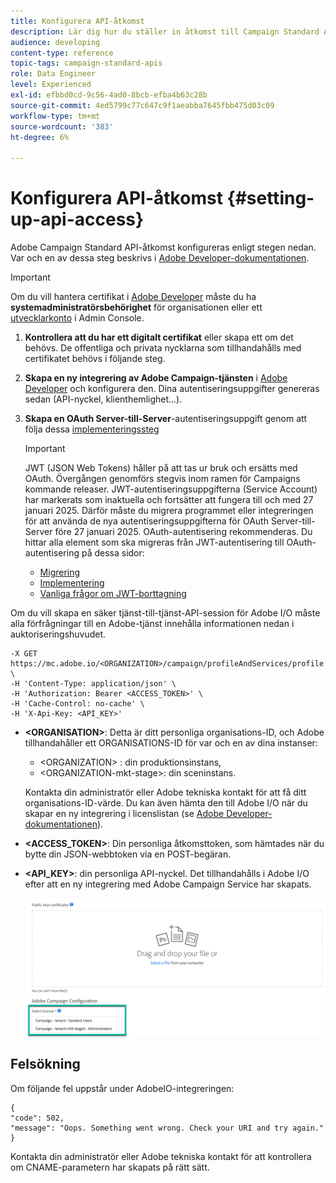 ```yaml
---
title: Konfigurera API-åtkomst
description: Lär dig hur du ställer in åtkomst till Campaign Standard API:er.
audience: developing
content-type: reference
topic-tags: campaign-standard-apis
role: Data Engineer
level: Experienced
exl-id: efbbd0cd-9c56-4ad0-8bcb-efba4b63c28b
source-git-commit: 4ed5799c77c647c9f1aeabba7645fbb475d03c09
workflow-type: tm+mt
source-wordcount: '383'
ht-degree: 6%

---
```


# Konfigurera API-åtkomst {#setting-up-api-access}

Adobe Campaign Standard API-åtkomst konfigureras enligt stegen nedan. Var och en av dessa steg beskrivs i [Adobe Developer-dokumentationen](https://developer.adobe.com/developer-console/docs/guides/#!AdobeDocs/adobeio-auth/master/AuthenticationOverview/ServiceAccountIntegration.md).

>[!IMPORTANT]
>
>Om du vill hantera certifikat i [Adobe Developer](https://developer.adobe.com/) måste du ha **systemadministratörsbehörighet** för organisationen eller ett [utvecklarkonto](https://helpx.adobe.com/se/enterprise/using/manage-developers.html) i Admin Console.

1. **Kontrollera att du har ett digitalt certifikat** eller skapa ett om det behövs. De offentliga och privata nycklarna som tillhandahålls med certifikatet behövs i följande steg.
1. **Skapa en ny integrering av Adobe Campaign-tjänsten** i [Adobe Developer](https://developer.adobe.com/) och konfigurera den. Dina autentiseringsuppgifter genereras sedan (API-nyckel, klienthemlighet...).
1. **Skapa en OAuth Server-till-Server**-autentiseringsuppgift genom att följa dessa [implementeringssteg](https://developer.adobe.com/developer-console/docs/guides/authentication/ServerToServerAuthentication/implementation/)

   >[!IMPORTANT]
   >
   >JWT (JSON Web Tokens) håller på att tas ur bruk och ersätts med OAuth. Övergången genomförs stegvis inom ramen för Campaigns kommande releaser. JWT-autentiseringsuppgifterna (Service Account) har markerats som inaktuella och fortsätter att fungera till och med 27 januari 2025. Därför måste du migrera programmet eller integreringen för att använda de nya autentiseringsuppgifterna för OAuth Server-till-Server före 27 januari 2025. OAuth-autentisering rekommenderas. Du hittar alla element som ska migreras från JWT-autentisering till OAuth-autentisering på dessa sidor:
   >* [Migrering](https://developer.adobe.com/developer-console/docs/guides/authentication/ServerToServerAuthentication/migration/)
   >* [Implementering](https://developer.adobe.com/developer-console/docs/guides/authentication/ServerToServerAuthentication/implementation/)
   >* [Vanliga frågor om JWT-borttagning](https://developer.adobe.com/developer-console/docs/guides/authentication/ServerToServerAuthentication/faqs/)

Om du vill skapa en säker tjänst-till-tjänst-API-session för Adobe I/O måste alla förfrågningar till en Adobe-tjänst innehålla informationen nedan i auktoriseringshuvudet.

```
-X GET https://mc.adobe.io/<ORGANIZATION>/campaign/profileAndServices/profile \
-H 'Content-Type: application/json' \
-H 'Authorization: Bearer <ACCESS_TOKEN>' \
-H 'Cache-Control: no-cache' \
-H 'X-Api-Key: <API_KEY>'
```

* **&lt;ORGANISATION>**: Detta är ditt personliga organisations-ID, och Adobe tillhandahåller ett ORGANISATIONS-ID för var och en av dina instanser:

   * &lt;ORGANIZATION> : din produktionsinstans,
   * &lt;ORGANIZATION-mkt-stage>: din sceninstans.

  Kontakta din administratör eller Adobe tekniska kontakt för att få ditt organisations-ID-värde. Du kan även hämta den till Adobe I/O när du skapar en ny integrering i licenslistan (se <a href="https://developer.adobe.com/developer-console/docs/guides/authentication/">Adobe Developer-dokumentationen</a>).

* **&lt;ACCESS_TOKEN>**: Din personliga åtkomsttoken, som hämtades när du bytte din JSON-webbtoken via en POST-begäran.

* **&lt;API_KEY>**: din personliga API-nyckel. Det tillhandahålls i Adobe I/O efter att en ny integrering med Adobe Campaign Service har skapats.

  ![Alt-text](assets/tenant.png)

## Felsökning

Om följande fel uppstår under AdobeIO-integreringen:

```
{ 
"code": 502, 
"message": "Oops. Something went wrong. Check your URI and try again." 
}
```


Kontakta din administratör eller Adobe tekniska kontakt för att kontrollera om CNAME-parametern har skapats på rätt sätt.
